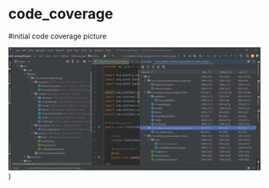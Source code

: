 # code_coverage

#initial code coverage picture

![Coverage Percentages ](https://github.com/ArashST79/code_coverage/blob/main/Screenshot%20(688).png)
)
